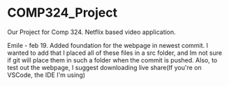 # COMP324_Project
Our Project for Comp 324. Netflix based video application.


Emile - feb 19. Added foundation for the webpage in newest commit. I wanted to add that I placed all of these files in a src folder, and Im not sure if git will place them in such a folder when the commit is pushed. Also, to test out the webpage, I suggest downloading live share(If you're on VSCode, the IDE I'm using)